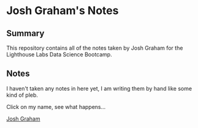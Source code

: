 # Josh Graham's Notes
## Summary 

This repository contains all of the notes taken by Josh Graham for the Lighthouse Labs Data Science Bootcamp.

## Notes

I haven't taken any notes in here yet, I am writing them by hand like some kind of pleb.

Click on my name, see what happens...

[Josh Graham](https://github.com/jgraham91)
